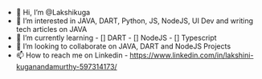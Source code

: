 - 👋 Hi, I’m @Lakshikuga
- 👀 I’m interested in JAVA, DART, Python, JS, NodeJS, UI Dev and writing tech articles on JAVA
- 🌱 I’m currently learning 
        - [] DART
        - [] NodeJS
        - [] Typescript
- 💞️ I’m looking to collaborate on JAVA, DART and NodeJS Projects
- 📫 How to reach me on Linkedin - https://www.linkedin.com/in/lakshini-kuganandamurthy-597314173/ 

<!---
Lakshikuga/Lakshikuga is a ✨ special ✨ repository because its `README.md` (this file) appears on your GitHub profile.
You can click the Preview link to take a look at your changes.
--->
